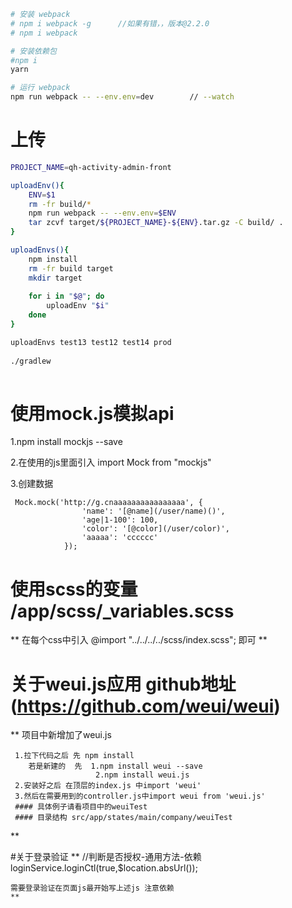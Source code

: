 

```bash
# 安装 webpack
# npm i webpack -g      //如果有错，，版本@2.2.0
# npm i webpack

# 安装依赖包
#npm i
yarn

# 运行 webpack
npm run webpack -- --env.env=dev        // --watch
```


# 上传

```bash
PROJECT_NAME=qh-activity-admin-front

uploadEnv(){
    ENV=$1
    rm -fr build/*
    npm run webpack -- --env.env=$ENV
    tar zcvf target/${PROJECT_NAME}-${ENV}.tar.gz -C build/ .
}

uploadEnvs(){
    npm install
    rm -fr build target
    mkdir target
    
    for i in "$@"; do 
        uploadEnv "$i"
    done
}

uploadEnvs test13 test12 test14 prod
 
./gradlew 
 
```
# 使用mock.js模拟api

1.npm install mockjs --save

2.在使用的js里面引入
   import Mock from "mockjs"
    
3.创建数据  
```
 Mock.mock('http://g.cnaaaaaaaaaaaaaaaa', {
                'name': '[@name](/user/name)()',
                'age|1-100': 100,
                'color': '[@color](/user/color)',
                'aaaaa': 'cccccc'
            });

```

# 使用scss的变量 /app/scss/_variables.scss

 **
    在每个css中引入  @import "../../../../scss/index.scss";
    即可
 **
 
# 关于weui.js应用 github地址(https://github.com/weui/weui)
   **
     项目中新增加了weui.js 
     
     1.拉下代码之后 先 npm install
        若是新建的  先  1.npm install weui --save
                       2.npm install weui.js
     2.安装好之后 在顶层的index.js 中import 'weui' 
     3.然后在需要用到的controller.js中import weui from 'weui.js'
     #### 具体例子请看项目中的weuiTest  
     #### 目录结构 src/app/states/main/company/weuiTest
   **
   
#关于登录验证 
    **
    //判断是否授权-通用方法-依赖
            loginService.loginCtl(true,$location.absUrl());
            
    需要登录验证在页面js最开始写上述js 注意依赖
    **